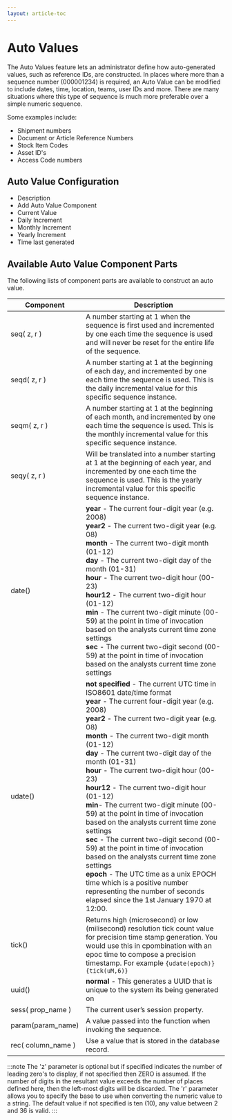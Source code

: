 ```yaml
---
layout: article-toc
---
```

# Auto Values
The Auto Values feature lets an administrator define how auto-generated values, such as reference IDs, are constructed. In places where more than a sequence number (000001234) is required, an Auto Value can be modified to include dates, time, location, teams, user IDs and more. There are many situations where this type of sequence is much more preferable over a simple numeric sequence. 

Some examples include:

* Shipment numbers
* Document or Article Reference Numbers
* Stock Item Codes
* Asset ID's
* Access Code numbers

## Auto Value Configuration
* Description
* Add Auto Value Component
* Current Value
* Daily Increment
* Monthly Increment
* Yearly Increment
* Time last generated

## Available Auto Value Component Parts
The following lists of component parts are available to construct an auto value.

|Component|Description|
|--|-|
|seq( z, r )|A number starting at 1 when the sequence is first used and incremented by one each time the sequence is used and will never be reset for the entire life of the sequence.|
|seqd( z, r )|A number starting at 1 at the beginning of each day, and incremented by one each time the sequence is used. This is the daily incremental value for this specific sequence instance.|
|seqm( z, r )|A number starting at 1 at the beginning of each month, and incremented by one each time the sequence is used. This is the monthly incremental value for this specific sequence instance.|
|seqy( z, r )|Will be translated into a number starting at 1 at the beginning of each year, and incremented by one each time the sequence is used. This is the yearly incremental value for this specific sequence instance.|
|date()|**year** - The current four-digit year (e.g. 2008)<br>**year2** - The current two-digit year (e.g. 08)<br>**month** - The current two-digit month (01-12)<br>**day** - The current two-digit day of the month (01-31)<br>**hour** - The current two-digit hour (00-23)<br>**hour12** - The current two-digit hour (01-12)<br>**min** - The current two-digit minute (00-59) at the point in time of invocation based on the analysts current time zone settings<br>**sec** - The current two-digit second (00-59) at the point in time of invocation based on the analysts current time zone settings|
|udate()|**not specified** - The current UTC time in ISO8601 date/time format<br>**year** - The current four-digit year (e.g. 2008)<br>**year2** - The current two-digit year (e.g. 08)<br>**month** - The current two-digit month (01-12)<br>**day** - The current two-digit day of the month (01-31)<br>**hour** - The current two-digit hour (00-23)<br>**hour12** - The current two-digit hour (01-12)<br>**min**- The current two-digit minute (00-59) at the point in time of invocation based on the analysts current time zone settings<br>**sec** - The current two-digit second (00-59) at the point in time of invocation based on the analysts current time zone settings<br>**epoch** - The UTC time as a unix EPOCH time which is a positive number representing the number of seconds elapsed since the 1st January 1970 at 12:00.|
|tick()|Returns high (microsecond) or low (milisecond) resolution tick count value for precision time stamp generation. You would use this in cpombination with an epoc time to compose a precision timestamp.  For example <code>{udate(epoch)}{tick(uM,6)}</code>|
|uuid()|**normal** - This generates a UUID that is unique to the system its being generated on|<br>**secure** - This generates a UUID that cannot be traced to the Ethernet address of the computer on which it was generated<br>**not specified** - The same as 'normal'.|
|sess( prop_name )|The current user’s session property.
|param(param_name)|A value passed into the function when invoking the sequence.
|rec( column_name )|Use a value that is stored in the database record.|


:::note
The 'z' parameter is optional but if specified indicates the number of leading zero's to display, if not specified then ZERO is assumed. If the number of digits in the resultant value exceeds the number of places defined here, then the left-most digits will be discarded.
The 'r' parameter allows you to specify the base to use when converting the numeric value to a string. The default value if not specified is ten (10), any value between 2 and 36 is valid.
:::
<!-- https://wiki.hornbill.com/index.php?title=Auto_Values -->